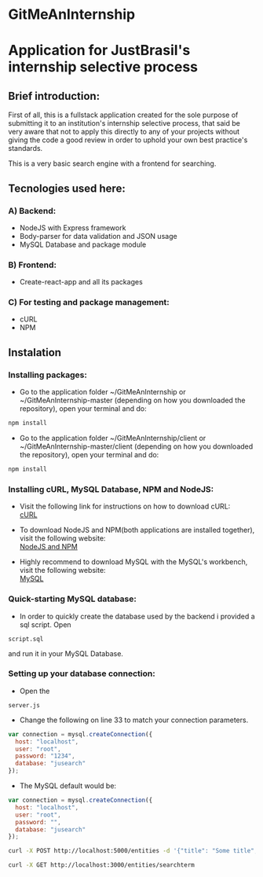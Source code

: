 # GitMeAnInternship

# Application for JustBrasil's internship selective process

## Brief introduction:
First of all, this is a fullstack application created for the sole purpose of submitting it to an institution's  internship selective process, that said be very aware that not to apply this directly to any of your projects without giving the code a good review in order to uphold your own best practice's standards.

This is a very basic search engine with a frontend for searching.

## Tecnologies used here:
### A) Backend:
* NodeJS with Express framework
* Body-parser for data validation and JSON usage
* MySQL Database and package module
### B) Frontend:
* Create-react-app and all its packages
### C) For testing and package management:
* cURL
* NPM

## Instalation

### Installing packages:
* Go to the application folder ~/GitMeAnInternship or ~/GitMeAnInternship-master (depending on how you downloaded the repository), open your terminal and do:

```bash
npm install
```

* Go to the application folder ~/GitMeAnInternship/client or ~/GitMeAnInternship-master/client (depending on how you downloaded the repository), open your terminal and do:

```bash
npm install
```

### Installing cURL, MySQL Database, NPM and NodeJS:

* Visit the following link for instructions on how to download cURL: <br>
<a href="https://curl.haxx.se/download.html" target="_blank">cURL</a>


* To download NodeJS and NPM(both applications are installed together), visit the following website: <br>
<a href="https://nodejs.org/en/download/" target="_blank">NodeJS and NPM</a>

* Highly recommend to download MySQL with the MySQL's workbench, visit the following website: <br>
<a href="https://dev.mysql.com/downloads/" target="_blank"> MySQL</a>


### Quick-starting MySQL database:

* In order to quickly create the database used by the backend i provided a sql script. Open 
```
script.sql
```
and run it in your MySQL Database.

### Setting up your database connection:

* Open the 
```
server.js
```
* Change the following on line 33 to match your connection parameters. 
```js
var connection = mysql.createConnection({
  host: "localhost",
  user: "root",
  password: "1234",
  database: "jusearch"
});
```
* The MySQL default would be:

```js
var connection = mysql.createConnection({
  host: "localhost",
  user: "root",
  password: "",
  database: "jusearch"
});
```

```bash
curl -X POST http://localhost:5000/entities -d '{"title": "Some title", "type": "TOPIC"}'
```

```bash
curl -X GET http://localhost:3000/entities/searchterm 
```


